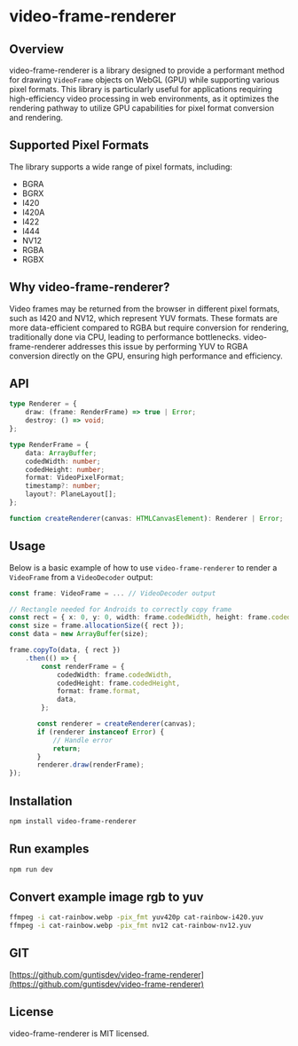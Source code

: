 # video-frame-renderer

## Overview
video-frame-renderer is a library designed to provide a performant method for drawing `VideoFrame` objects on WebGL (GPU) while supporting various pixel formats. This library is particularly useful for applications requiring high-efficiency video processing in web environments, as it optimizes the rendering pathway to utilize GPU capabilities for pixel format conversion and rendering.

## Supported Pixel Formats
The library supports a wide range of pixel formats, including:
- BGRA
- BGRX
- I420
- I420A
- I422
- I444
- NV12
- RGBA
- RGBX

## Why video-frame-renderer?
Video frames may be returned from the browser in different pixel formats, such as I420 and NV12, which represent YUV formats. These formats are more data-efficient compared to RGBA but require conversion for rendering, traditionally done via CPU, leading to performance bottlenecks. video-frame-renderer addresses this issue by performing YUV to RGBA conversion directly on the GPU, ensuring high performance and efficiency.

## API
```ts
type Renderer = {
    draw: (frame: RenderFrame) => true | Error;
    destroy: () => void;
};

type RenderFrame = {
    data: ArrayBuffer;
    codedWidth: number;
    codedHeight: number;
    format: VideoPixelFormat;
    timestamp?: number;
    layout?: PlaneLayout[];
};

function createRenderer(canvas: HTMLCanvasElement): Renderer | Error;
```

## Usage
Below is a basic example of how to use `video-frame-renderer` to render a `VideoFrame` from a `VideoDecoder` output:

```ts
const frame: VideoFrame = ... // VideoDecoder output

// Rectangle needed for Androids to correctly copy frame
const rect = { x: 0, y: 0, width: frame.codedWidth, height: frame.codedHeight };
const size = frame.allocationSize({ rect });
const data = new ArrayBuffer(size);

frame.copyTo(data, { rect })
    .then(() => {
        const renderFrame = {
            codedWidth: frame.codedWidth,
            codedHeight: frame.codedHeight,
            format: frame.format,
            data,
        };

       const renderer = createRenderer(canvas);
       if (renderer instanceof Error) {
           // Handle error
           return;
       }
       renderer.draw(renderFrame);
});
```

## Installation
```sh
npm install video-frame-renderer
```

## Run examples
```sh
npm run dev
```

## Convert example image rgb to yuv
```sh
ffmpeg -i cat-rainbow.webp -pix_fmt yuv420p cat-rainbow-i420.yuv
ffmpeg -i cat-rainbow.webp -pix_fmt nv12 cat-rainbow-nv12.yuv
```

## GIT
[https://github.com/guntisdev/video-frame-renderer](https://github.com/guntisdev/video-frame-renderer)

## License
video-frame-renderer is MIT licensed.
